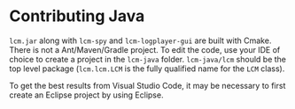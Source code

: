 # Contributing Java

`lcm.jar` along with `lcm-spy` and `lcm-logplayer-gui` are built with Cmake. There is not a Ant/Maven/Gradle project.
 To edit the code, use your IDE of choice to create a project in the `lcm-java` folder. `lcm-java/lcm` should be the top level package (`lcm.lcm.LCM` is the fully qualified name for the `LCM` class). 
 
 To get the best results from Visual Studio Code, it may be necessary to first create an Eclipse project by using Eclipse.